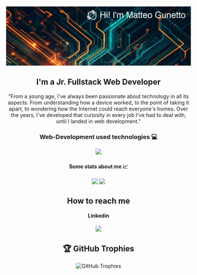 
  <p align="center">
  <img src="cover.jpg" alt="Immagine di Matteo Gunetto">
</p>
<h2 align="center">I'm a Jr. Fullstack Web Developer</h2>

<p align="center">
    <p align="center">
      "From a young age, I've always been passionate about technology in all its aspects. From understanding how a device worked, to the point of taking it apart, to wondering how the Internet could reach everyone's homes. Over the years, I've developed that curiosity in every job I've had to deal with, until I landed in web development."
    </p>
<h3 align="center">Web-Development used technologies 💻</h3>
  <div align="center">
    <img src="https://skillicons.dev/icons?i=vscode,html,css,bootstrap,js,vue,vite,scss,php,laravel,java,spring,git,github,postman,maven,powershell,hibernate">
  </div>

<h4 align="center">Some stats about me 📈</h4>
<p align="center">
  <a href="https://github.com/anuraghazra/github-readme-stats" style="text-decoration: none;">
    <img src="https://github-readme-stats.vercel.app/api/top-langs/?username=matteogunetto&&layout=donut&theme=solarized-dark&text_color=ddd8ec&hide_border=true">
  </a>
  <a href="https://github.com/anuraghazra/github-readme-stats" style="text-decoration: none;">
    <img src="https://github-readme-stats.vercel.app/api?username=matteogunetto&hide=stars&count_private=true&show_icons=true&theme=solarized-dark&text_color=ddd8ec&hide_border=true">
  </a>
</p>
<h2 align="center">How to reach me</h2>
<h4 align="center">Linkedin<span style="text-decoration: underline;
    text-decoration-style: wavy;
    text-decoration-color: #402D8A;
    text-underline-offset: 4px;"></span></h4>
<p align="center">
    <a href="https://www.linkedin.com/in/gunetto-matteo/" style="text-decoration: none;">
        <img src="https://skillicons.dev/icons?i=linkedin">
    </a>
</p>
<h2 align="center">🏆 GitHub Trophies</h2>
<p align="center">
  <img src="https://github-profile-trophy.vercel.app/?username=matteogunetto&theme=juicyfresh&no-frame=false&no-bg=true&margin-w=4" alt="GitHub Trophies">
</p>
